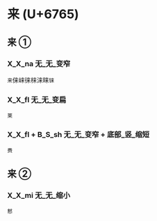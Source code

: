 # 来 (U+6765)

## 来 ①

### X_X_na 无_无_变窄
`来`俫崃徕梾涞睐`铼`

### X_X_fl 无_无_变扁
`莱`

### X_X_fl + B_S_sh 无_无_变窄 + 底部_竖_缩短
`赉`

## 来 ② 

### X_X_mi 无_无_缩小
`慭`